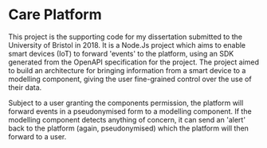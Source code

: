 # Care Platform

This project is the supporting code for my dissertation submitted to the University of Bristol in 2018. It is a Node.Js project which aims to enable smart devices (IoT) to forward 'events' to the platform, using an SDK generated from the OpenAPI specification for the project. The project aimed to build an architecture for bringing information from a smart device to a modelling component, giving the user fine-grained control over the use of their data.

Subject to a user granting the components permission, the platform will forward events in a pseudonymised form to a modelling component. If the modelling component detects anything of concern, it can send an 'alert' back to the platform (again, pseudonymised) which the platform will then forward to a user.
